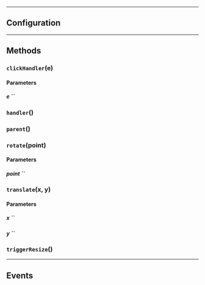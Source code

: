 

------------------------------------------

## Configuration



------------------------------------------

## Methods

### `clickHandler`(e)



#### Parameters 

##### e ``



### `handler`()



### `parent`()



### `rotate`(point)



#### Parameters 

##### point ``



### `translate`(x, y)



#### Parameters 

##### x ``



##### y ``



### `triggerResize`()





------------------------------------------

## Events

